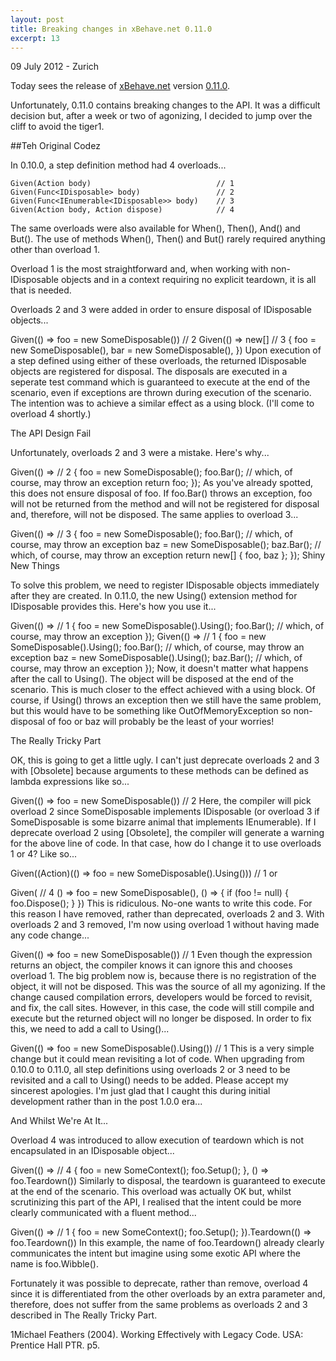 ```yaml
---
layout: post
title: Breaking changes in xBehave.net 0.11.0
excerpt: 13
---
```

09 July 2012 - Zurich

Today sees the release of [xBehave.net](https://bitbucket.org/adamralph/xbehave.net) version [0.11.0](https://nuget.org/packages/Xbehave/0.11.0).

Unfortunately, 0.11.0 contains breaking changes to the API. It was a difficult decision but, after a week or two of agonizing, I decided to jump over the cliff to avoid the tiger1.

##Teh Original Codez

In 0.10.0, a step definition method had 4 overloads...

	Given(Action body)                            // 1
	Given(Func<IDisposable> body)                 // 2
	Given(Func<IEnumerable<IDisposable>> body)    // 3
	Given(Action body, Action dispose)            // 4

The same overloads were also available for When(), Then(), And() and But(). The use of methods When(), Then() and But() rarely required anything other than overload 1.

Overload 1 is the most straightforward and, when working with non-IDisposable objects and in a context requiring no explicit teardown, it is all that is needed.

Overloads 2 and 3 were added in order to ensure disposal of IDisposable objects...

Given(() => foo = new SomeDisposable())       // 2
Given(() => new[]                             // 3
    {
        foo = new SomeDisposable(),
        bar = new SomeDisposable(),
    })
Upon execution of a step defined using either of these overloads, the returned IDisposable objects are registered for disposal. The disposals are executed in a seperate test command which is guaranteed to execute at the end of the scenario, even if exceptions are thrown during execution of the scenario. The intention was to achieve a similar effect as a using block. (I'll come to overload 4 shortly.)

The API Design Fail

Unfortunately, overloads 2 and 3 were a mistake. Here's why...

Given(() =>           // 2
    {
        foo = new SomeDisposable();
        foo.Bar();    // which, of course, may throw an exception
        return foo;
    });
As you've already spotted, this does not ensure disposal of foo. If foo.Bar() throws an exception, foo will not be returned from the method and will not be registered for disposal and, therefore, will not be disposed. The same applies to overload 3...

Given(() =>           // 3
    {
        foo = new SomeDisposable();
        foo.Bar();    // which, of course, may throw an exception
        baz = new SomeDisposable();
        baz.Bar();    // which, of course, may throw an exception
        return new[] { foo, baz };
    });
Shiny New Things

To solve this problem, we need to register IDisposable objects immediately after they are created. In 0.11.0, the new Using() extension method for IDisposable provides this. Here's how you use it...

Given(() =>           // 1
    {
        foo = new SomeDisposable().Using();
        foo.Bar();    // which, of course, may throw an exception
    });
Given(() =>           // 1
    {
        foo = new SomeDisposable().Using();
        foo.Bar();    // which, of course, may throw an exception
        baz = new SomeDisposable().Using();
        baz.Bar();    // which, of course, may throw an exception
    });
Now, it doesn't matter what happens after the call to Using(). The object will be disposed at the end of the scenario. This is much closer to the effect achieved with a using block. Of course, if Using() throws an exception then we still have the same problem, but this would have to be something like OutOfMemoryException so non-disposal of foo or baz will probably be the least of your worries!

The Really Tricky Part

OK, this is going to get a little ugly. I can't just deprecate overloads 2 and 3 with [Obsolete] because arguments to these methods can be defined as lambda expressions like so...

Given(() => foo = new SomeDisposable())                      // 2
Here, the compiler will pick overload 2 since SomeDisposable implements IDisposable (or overload 3 if SomeDisposable is some bizarre animal that implements IEnumerable<IDisposable>). If I deprecate overload 2 using [Obsolete], the compiler will generate a warning for the above line of code. In that case, how do I change it to use overloads 1 or 4? Like so...

Given((Action)(() => foo = new SomeDisposable().Using()))    // 1
or

Given(                                                       // 4
    () => foo = new SomeDisposable(),
    () =>
    {
        if (foo != null)
        {
            foo.Dispose();
        }
    })
This is ridiculous. No-one wants to write this code. For this reason I have removed, rather than deprecated, overloads 2 and 3. With overloads 2 and 3 removed, I'm now using overload 1 without having made any code change...

Given(() => foo = new SomeDisposable())                      // 1
Even though the expression returns an object, the compiler knows it can ignore this and chooses overload 1. The big problem now is, because there is no registration of the object, it will not be disposed. This was the source of all my agonizing. If the change caused compilation errors, developers would be forced to revisit, and fix, the call sites. However, in this case, the code will still compile and execute but the returned object will no longer be disposed. In order to fix this, we need to add a call to Using()...

Given(() => foo = new SomeDisposable().Using())              // 1
This is a very simple change but it could mean revisiting a lot of code. When upgrading from 0.10.0 to 0.11.0, all step definitions using overloads 2 or 3 need to be revisited and a call to Using() needs to be added. Please accept my sincerest apologies. I'm just glad that I caught this during initial development rather than in the post 1.0.0 era...

And Whilst We're At It...

Overload 4 was introduced to allow execution of teardown which is not encapsulated in an IDisposable object...

Given(() =>    // 4
    {
        foo = new SomeContext();
        foo.Setup();
    },
    () => foo.Teardown())
Similarly to disposal, the teardown is guaranteed to execute at the end of the scenario. This overload was actually OK but, whilst scrutinizing this part of the API, I realised that the intent could be more clearly communicated with a fluent method...

Given(() =>    // 1
    {
        foo = new SomeContext();
        foo.Setup();
    }).Teardown(() => foo.Teardown())
In this example, the name of foo.Teardown() already clearly communicates the intent but imagine using some exotic API where the name is foo.Wibble().

Fortunately it was possible to deprecate, rather than remove, overload 4 since it is differentiated from the other overloads by an extra parameter and, therefore, does not suffer from the same problems as overloads 2 and 3 described in The Really Tricky Part.

1Michael Feathers (2004). Working Effectively with Legacy Code. USA: Prentice Hall PTR. p5.